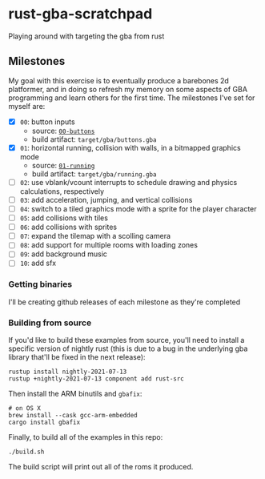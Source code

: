 # rust-gba-scratchpad
Playing around with targeting the gba from rust

## Milestones

My goal with this exercise is to eventually produce a barebones 2d platformer, and in doing so refresh my memory on some aspects of GBA programming and learn others for the first time. The milestones I've set for myself are:

- [x] `00`: button inputs
    - source: [`00-buttons`](00-buttons)
    - build artifact: `target/gba/buttons.gba`
- [x] `01`: horizontal running, collision with walls, in a bitmapped graphics mode
    - source: [`01-running`](01-running)
    - build artifact: `target/gba/running.gba`
- [ ] `02`: use vblank/vcount interrupts to schedule drawing and physics calculations, respectively
- [ ] `03`: add acceleration, jumping, and vertical collisions
- [ ] `04`: switch to a tiled graphics mode with a sprite for the player character
- [ ] `05`: add collisions with tiles
- [ ] `06`: add collisions with sprites
- [ ] `07`: expand the tilemap with a scolling camera
- [ ] `08`: add support for multiple rooms with loading zones
- [ ] `09`: add background music
- [ ] `10`: add sfx

### Getting binaries

I'll be creating github releases of each milestone as they're completed

### Building from source

If you'd like to build these examples from source, you'll need to install a specific version of nightly rust (this is due to a bug in the underlying gba library that'll be fixed in the next release):

```
rustup install nightly-2021-07-13
rustup +nightly-2021-07-13 component add rust-src
```

Then install the ARM binutils and `gbafix`:

```
# on OS X
brew install --cask gcc-arm-embedded
cargo install gbafix
```

Finally, to build all of the examples in this repo:

```
./build.sh
```

The build script will print out all of the roms it produced.